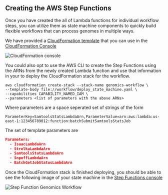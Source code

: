 ## Creating the AWS Step Functions

Once you have created the all of Lambda functions for individual workflow steps, you can utilize them as state machine components to quickly build flexible workflows that can process genomes in multiple ways.

We have provided a [CloudFormation template](../tools/workflow/deploy_state_machine.yaml) that you can use in the [CloudFormation Console](https://console.aws.amazon.com/cloudformation)

![CloudFormation console](https://d2908q01vomqb2.cloudfront.net/1b6453892473a467d07372d45eb05abc2031647a/2017/06/02/cfn_parameters.png )


You could also opt to use the AWS CLI to create the Step Functions using the ARNs from the newly created Lambda function and use that information in your to deploy the CloudFormation stack for the workflow.

```shell
aws cloudformation create-stack --stack-name genomics-workflow \
--template-body file://workflow/deploy_state_machine.yaml \
--capabilities CAPABILITY_NAMED_IAM \
--parameters <list of parameters with the above ARNs>
```

Where parameters are a space seperated set of strings of the form

```
ParameterKey=SamtoolsStatsLambdaArn,ParameterValue=arn:aws:lambda:us-east-1:123456789012:function:batchSubmitSamtoolsStatsJob
```

The set of template parameters are

```json
Parameters:
  - IsaacLambdaArn
  - StrelkaLambdaArn
  - SamtoolsStatsLambdaArn
  - SnpeffLambdaArn
  - BatchGetJobStatusLambdaArn
```

Once the CloudFormation stack is finished deploying, you should be able to see the following image of your state machine in the [Step Functions console](https://console.aws.amazon.com/states)

![Step Function Genomics Workflow](https://d2908q01vomqb2.cloudfront.net/1b6453892473a467d07372d45eb05abc2031647a/2017/06/02/statemachine_workflow.png)
